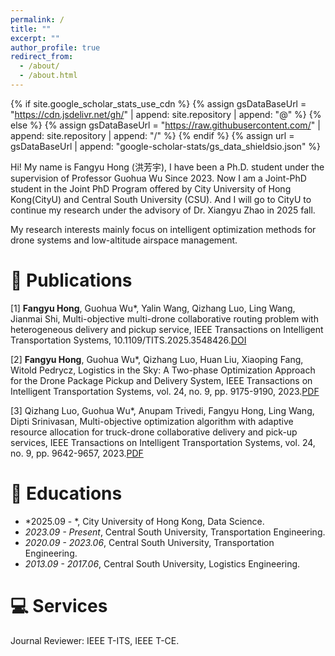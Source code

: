 ```yaml
---
permalink: /
title: ""
excerpt: ""
author_profile: true
redirect_from: 
  - /about/
  - /about.html
---
```


{% if site.google_scholar_stats_use_cdn %}
{% assign gsDataBaseUrl = "https://cdn.jsdelivr.net/gh/" | append: site.repository | append: "@" %}
{% else %}
{% assign gsDataBaseUrl = "https://raw.githubusercontent.com/" | append: site.repository | append: "/" %}
{% endif %}
{% assign url = gsDataBaseUrl | append: "google-scholar-stats/gs_data_shieldsio.json" %}

<span class='anchor' id='about-me'></span>

Hi! My name is Fangyu Hong (洪芳宇), I have been a Ph.D. student under the supervision of Professor Guohua Wu Since 2023. Now I am a Joint-PhD student in the Joint PhD Program offered by City University of Hong Kong(CityU) and Central South University (CSU). And I will go to CityU to continue my research under the advisory of Dr. Xiangyu Zhao in 2025 fall.

My research interests mainly focus on intelligent optimization methods for drone systems and low-altitude airspace management.


# 📝 Publications 

[1] **Fangyu Hong**, Guohua Wu*, Yalin Wang, Qizhang Luo, Ling Wang, Jianmai Shi, Multi-objective multi-drone collaborative routing problem with heterogeneous delivery and pickup service, IEEE Transactions on Intelligent Transportation Systems, 10.1109/TITS.2025.3548426.[DOI](10.1109/TITS.2025.3548426)

[2] **Fangyu Hong**, Guohua Wu*, Qizhang Luo, Huan Liu, Xiaoping Fang, Witold Pedrycz, Logistics in the Sky: A Two-phase Optimization Approach for the Drone Package Pickup and Delivery System, IEEE Transactions on Intelligent Transportation Systems, vol. 24, no. 9, pp. 9175-9190, 2023.[PDF](../docs/Logistics_in_the_Sky_A_Two-Phase_Optimization_Approach_for_the_Drone_Package_Pickup_and_Delivery_System.pdf)

[3] Qizhang Luo, Guohua Wu*, Anupam Trivedi, Fangyu Hong, Ling Wang, Dipti Srinivasan, Multi-objective optimization algorithm with adaptive resource allocation for truck-drone collaborative delivery and pick-up services, IEEE Transactions on Intelligent Transportation Systems, vol. 24, no. 9, pp. 9642-9657, 2023.[PDF](docs/paper_Luo.pdf)



# 📖 Educations
- *2025.09 - *, City University of Hong Kong, Data Science.
- *2023.09 - Present*, Central South University, Transportation Engineering.
- *2020.09 - 2023.06*, Central South University, Transportation Engineering. 
- *2013.09 - 2017.06*, Central South University,  Logistics Engineering. 


# 💻 Services
Journal Reviewer: IEEE T-ITS, IEEE T-CE.
